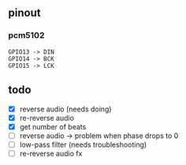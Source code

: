 ## pinout

### pcm5102

```
GPIO13 -> DIN
GPIO14 -> BCK
GPIO15 -> LCK
```

## todo

- [x] reverse audio (needs doing)
- [x] re-reverse audio 
- [x] get number of beats
- [ ] reverse audio -> problem when phase drops to 0
- [ ] low-pass filter (needs troubleshooting)
- [ ] re-reverse audio fx
